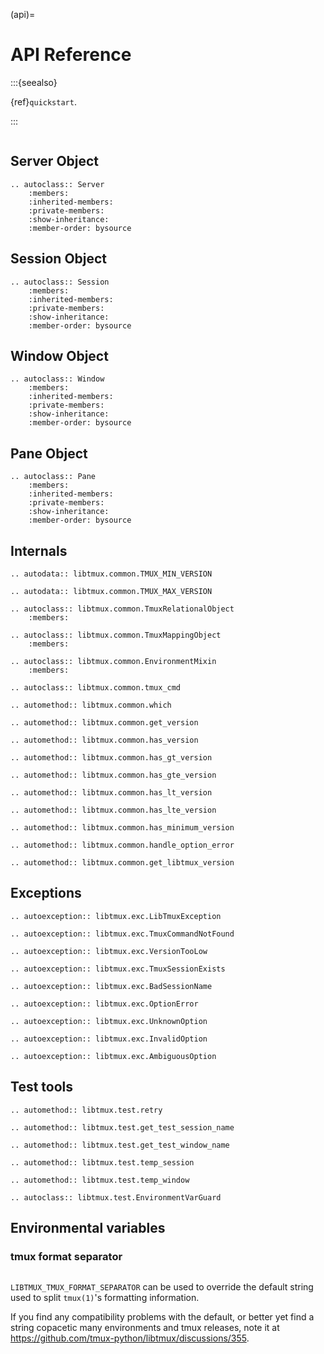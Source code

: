 (api)=

# API Reference

:::{seealso}

{ref}`quickstart`.

:::

```{module} libtmux

```

## Server Object

```{eval-rst}
.. autoclass:: Server
    :members:
    :inherited-members:
    :private-members:
    :show-inheritance:
    :member-order: bysource
```

## Session Object

```{eval-rst}
.. autoclass:: Session
    :members:
    :inherited-members:
    :private-members:
    :show-inheritance:
    :member-order: bysource
```

## Window Object

```{eval-rst}
.. autoclass:: Window
    :members:
    :inherited-members:
    :private-members:
    :show-inheritance:
    :member-order: bysource
```

## Pane Object

```{eval-rst}
.. autoclass:: Pane
    :members:
    :inherited-members:
    :private-members:
    :show-inheritance:
    :member-order: bysource
```

## Internals

```{eval-rst}
.. autodata:: libtmux.common.TMUX_MIN_VERSION
```

```{eval-rst}
.. autodata:: libtmux.common.TMUX_MAX_VERSION
```

```{eval-rst}
.. autoclass:: libtmux.common.TmuxRelationalObject
    :members:
```

```{eval-rst}
.. autoclass:: libtmux.common.TmuxMappingObject
    :members:
```

```{eval-rst}
.. autoclass:: libtmux.common.EnvironmentMixin
    :members:
```

```{eval-rst}
.. autoclass:: libtmux.common.tmux_cmd
```

```{eval-rst}
.. automethod:: libtmux.common.which
```

```{eval-rst}
.. automethod:: libtmux.common.get_version
```

```{eval-rst}
.. automethod:: libtmux.common.has_version
```

```{eval-rst}
.. automethod:: libtmux.common.has_gt_version
```

```{eval-rst}
.. automethod:: libtmux.common.has_gte_version
```

```{eval-rst}
.. automethod:: libtmux.common.has_lt_version
```

```{eval-rst}
.. automethod:: libtmux.common.has_lte_version
```

```{eval-rst}
.. automethod:: libtmux.common.has_minimum_version
```

```{eval-rst}
.. automethod:: libtmux.common.handle_option_error
```

```{eval-rst}
.. automethod:: libtmux.common.get_libtmux_version
```

## Exceptions

```{eval-rst}
.. autoexception:: libtmux.exc.LibTmuxException
```

```{eval-rst}
.. autoexception:: libtmux.exc.TmuxCommandNotFound
```

```{eval-rst}
.. autoexception:: libtmux.exc.VersionTooLow
```

```{eval-rst}
.. autoexception:: libtmux.exc.TmuxSessionExists
```

```{eval-rst}
.. autoexception:: libtmux.exc.BadSessionName
```

```{eval-rst}
.. autoexception:: libtmux.exc.OptionError
```

```{eval-rst}
.. autoexception:: libtmux.exc.UnknownOption
```

```{eval-rst}
.. autoexception:: libtmux.exc.InvalidOption
```

```{eval-rst}
.. autoexception:: libtmux.exc.AmbiguousOption
```

## Test tools

```{eval-rst}
.. automethod:: libtmux.test.retry
```

```{eval-rst}
.. automethod:: libtmux.test.get_test_session_name
```

```{eval-rst}
.. automethod:: libtmux.test.get_test_window_name
```

```{eval-rst}
.. automethod:: libtmux.test.temp_session
```

```{eval-rst}
.. automethod:: libtmux.test.temp_window
```

```{eval-rst}
.. autoclass:: libtmux.test.EnvironmentVarGuard
```

## Environmental variables

### tmux format separator

```{versionadded} 0.11.0b0

```

`LIBTMUX_TMUX_FORMAT_SEPARATOR` can be used to override the default string used
to split `tmux(1)`'s formatting information.

If you find any compatibility problems with the default, or better yet find a string copacetic
many environments and tmux releases, note it at https://github.com/tmux-python/libtmux/discussions/355.
